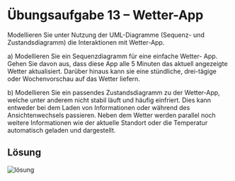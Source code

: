 # Übungsaufgabe 13 – Wetter-App
Modellieren Sie unter Nutzung der UML-Diagramme
(Sequenz- und Zustandsdiagramm) die Interaktionen mit
Wetter-App.

a) 
Modellieren Sie ein Sequenzdiagramm für eine einfache Wetter-
App. Gehen Sie davon aus, dass diese App alle 5 Minuten das
aktuell angezeigte Wetter aktualisiert. Darüber hinaus kann sie
eine stündliche, drei-tägige oder Wochenvorschau auf das
Wetter liefern.

b) 
Modellieren Sie ein passendes Zustandsdiagramm zu der
Wetter-App, welche unter anderem nicht stabil läuft und häufig
einfriert. Dies kann entweder bei dem Laden von Informationen
oder während des Ansichtenwechsels passieren. Neben dem
Wetter werden parallel noch weitere Informationen wie der
aktuelle Standort oder die Temperatur automatisch geladen und
dargestellt.

## Lösung

![lösung](./Aufgabe13.png)
